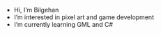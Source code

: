 - Hi, I’m Bilgehan
- I’m interested in pixel art and game development
- I’m currently learning GML and C#

<!---
PikaCHufy/PikaCHufy is a ✨ special ✨ repository because its `README.md` (this file) appears on your GitHub profile.
You can click the Preview link to take a look at your changes.
--->

